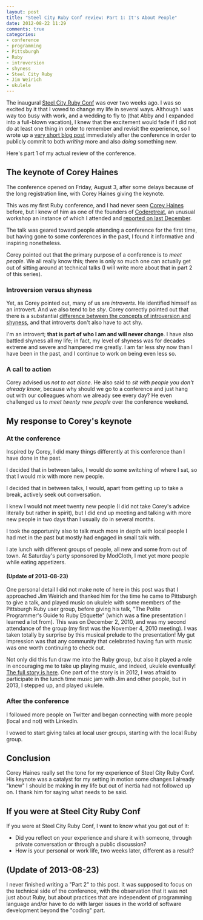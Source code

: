 ```yaml
---
layout: post
title: "Steel City Ruby Conf review: Part 1: It's About People"
date: 2012-08-22 11:29
comments: true
categories: 
- conference
- programming
- Pittsburgh
- Ruby
- introversion
- shyness
- Steel City Ruby
- Jim Weirich
- ukulele
---
```

The inaugural [Steel City Ruby Conf](http://steelcityrubyconf.org/) was over two weeks ago. I was so excited by it that I vowed to change my life in several ways. Although I was way too busy with work, and a wedding to fly to (that Abby and I expanded into a full-blown vacation), I knew that the excitement would fade if I did not do at least one thing in order to remember and revisit the experience, so I wrote up a [very short blog post](/blog/2012/08/07/the-first-steel-city-ruby-conference-an-amazing-experience/) immediately after the conference in order to publicly commit to both *writing* more and also *doing* something new.

Here's part 1 of my actual review of the conference.

<!--more-->

## The keynote of Corey Haines

The conference opened on Friday, August 3, after some delays because of the long registration line, with Corey Haines giving the keynote.

This was my first Ruby conference, and I had never seen [Corey Haines](http://coreyhaines.com/) before, but I knew of him as one of the founders of [Coderetreat](http://coderetreat.org/), an unusual workshop an instance of which I attended and [reported on last December](/blog/2011/12/06/global-day-of-coderetreat-pittsburgh/).

The talk was geared toward people attending a conference for the first time, but having gone to some conferences in the past, I found it informative and inspiring nonetheless.

Corey pointed out that the primary purpose of a conference is to *meet people*. We all really know this; there is only so much one can actually get out of sitting around at technical talks (I will write more about that in part 2 of this series).

### Introversion versus shyness

Yet, as Corey pointed out, many of us are *introverts*. He identified himself as an introvert. And we also tend to be *shy*. Corey correctly pointed out that there is a substantial [difference between the concepts of introversion and shyness](http://www.google.com/search?q=introversion+shyness), and that introverts don't also have to act shy.

I'm an introvert; **that is part of who I am and will never change**. I have also battled shyness all my life; in fact, my level of shyness was for decades extreme and severe and hampered me greatly. I am far less shy now than I have been in the past, and I continue to work on being even less so.

### A call to action

Corey advised us *not to eat alone*. He also said to *sit with people you don't already know*, because why should we go to a conference and just hang out with our colleagues whom we already see every day? He even challenged us to *meet twenty new people* over the conference weekend.

## My response to Corey's keynote

### At the conference

Inspired by Corey, I did many things differently at this conference than I have done in the past.

I decided that in between talks, I would do some switching of where I sat, so that I would mix with more new people.

I decided that in between talks, I would, apart from getting up to take a break, actively seek out conversation.

I knew I would not meet twenty new people (I did not take Corey's advice literally but rather in spirit), but I did end up meeting and talking with more new people in two days than I usually do in several months.

I took the opportunity also to talk much more in depth with local people I had met in the past but mostly had engaged in small talk with.

I ate lunch with different groups of people, all new and some from out of town. At Saturday's party sponsored by ModCloth, I met yet more people while eating appetizers.

#### (Update of 2013-08-23)

One personal detail I did not make note of here in this post was that I approached Jim Weirich and thanked him for the time he came to Pittsburgh to give a talk, and played music on ukulele with some members of the Pittsburgh Ruby user group, before giving his talk, "The Polite Programmer's Guide to Ruby Etiquette" (which was a fine presentation I learned a lot from). This was on December 2, 2010, and was my second attendance of the group (my first was the November 4, 2010 meeting). I was taken totally by surprise by this musical prelude to the presentation! My gut impression was that any community that celebrated having fun with music was one worth continuing to check out.

Not only did this fun draw me into the Ruby group, but also it played a role in encouraging me to take up playing music, and indeed, ukulele eventually! [The full story is here](/blog/2013/08/23/another-unexpected-life-change-one-month-of-learning-to-play-ukulele/). One part of the story is in 2012, I was afraid to participate in the lunch time music jam with Jim and other people, but in 2013, I stepped up, and played ukulele.

### After the conference

I followed more people on Twitter and began connecting with more people (local and not) with LinkedIn.

I vowed to start giving talks at local user groups, starting with the local Ruby group.

## Conclusion

Corey Haines really set the tone for my experience of Steel City Ruby Conf. His keynote was a catalyst for my setting in motion some changes I already "knew" I should be making in my life but out of inertia had not followed up on. I thank him for saying what needs to be said.

## **If you were at Steel City Ruby Conf**

If you were at Steel City Ruby Conf, I want to know what you got out of it:

- Did you reflect on your experience and share it with someone, through private conversation or through a public discussion?
- How is your personal or work life, two weeks later, different as a result?

## (Update of 2013-08-23)

I never finished writing a "Part 2" to this post. It was supposed to focus on the technical side of the conference, with the observation that it was not just about Ruby, but about practices that are independent of programming language and/or have to do with larger issues in the world of software development beyond the "coding" part.

